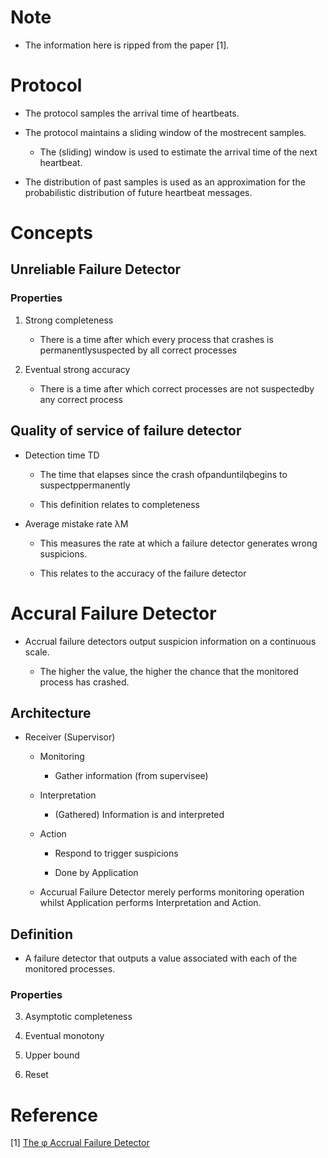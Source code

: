 # Note

  * The information here is ripped from the paper [1].
 
# Protocol

  * The protocol samples the arrival time of heartbeats.

  * The protocol maintains a sliding window of the mostrecent samples.

      * The (sliding) window is used to estimate the arrival time of the next heartbeat.

  * The distribution of past samples is used as an approximation for the probabilistic distribution of future heartbeat messages.

# Concepts

## Unreliable Failure Detector

### Properties

  1. Strong completeness

      * There is a time after which every process that crashes is permanentlysuspected by all correct processes

  2. Eventual strong accuracy

      * There is a time after which correct processes are not suspectedby any correct process 

## Quality of service of failure detector

  * Detection time TD

      * The time that elapses since the crash ofpanduntilqbegins to suspectppermanently

      * This definition relates to completeness

  * Average mistake rate λM

      * This  measures  the  rate  at  which  a  failure  detector generates wrong suspicions.

      * This relates to the accuracy of the failure detector

# Accural Failure Detector

  * Accrual failure detectors output suspicion information on a continuous scale.

      * The higher the value, the higher the chance that the monitored process has crashed.

## Architecture

  * Receiver (Supervisor)

      * Monitoring 

          * Gather information (from supervisee)

      * Interpretation

          * (Gathered) Information is and interpreted

      * Action

          * Respond to trigger suspicions

          * Done by Application

      * Accurual Failure Detector merely performs monitoring operation whilst Application performs Interpretation and Action.

## Definition

  * A failure detector that outputs a value associated with each of the monitored  processes. 

### Properties 

  3. Asymptotic completeness

  4. Eventual monotony   

  5. Upper bound

  6. Reset 

# Reference

  [1] [The φ Accrual Failure Detector](https://pdfs.semanticscholar.org/11ae/4c0c0d0c36dc177c1fff5eb84fa49aa3e1a8.pdf)
